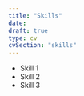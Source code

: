 ```yaml
---
title: "Skills"
date:
draft: true
type: cv
cvSection: "skills"
---
```


- Skill 1
- Skill 2
- Skill 3